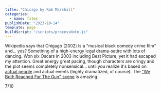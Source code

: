 ```yaml
---
title: "Chicago by Rob Marshall"
categories:
  - name: films
publishDate: "2023-10-14"
template: page
buildScript: "/scripts/processNote.js"
---
```


Wikipedia says that Chigago (2002) is a "musical black comedy crime film" and... yes? Something of a high-energy legal drama-satire with lots of dancing. Won six Oscars in 2003 including Best Picture, yet it had escaped my attention. Great energy great pacing, though characters are cringy and the plot seems completely nonsensical... until you realize it's based on [actual people](https://en.wikipedia.org/wiki/Beulah_Annan) and actual events (highly dramatized, of course). The ["We Both Reached For The Gun" scene](https://www.youtube.com/watch?v=9LcAUfhcFmA) is amazing.

7/10
